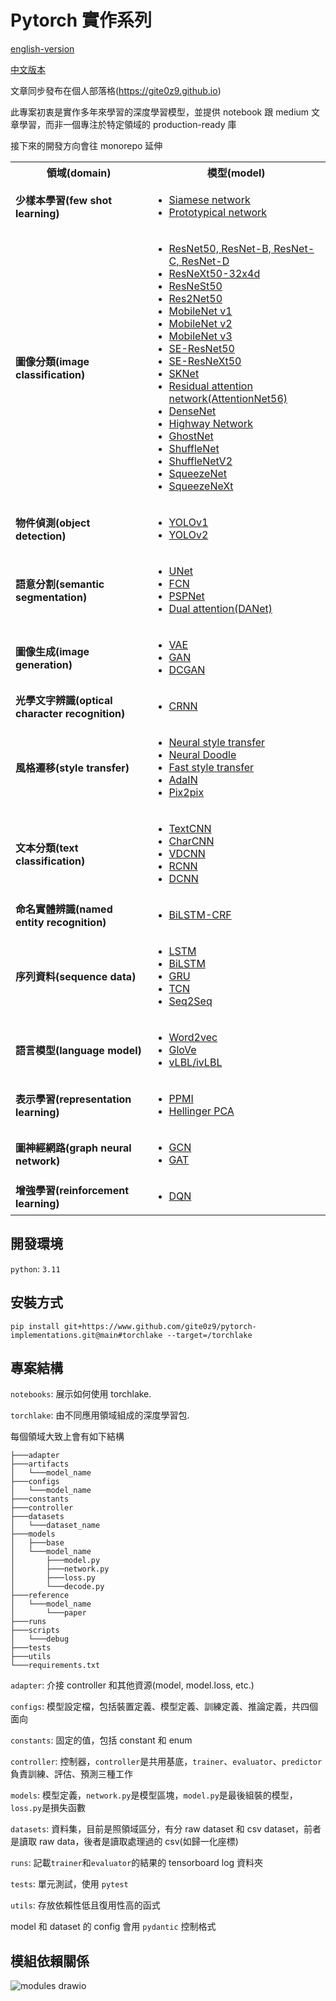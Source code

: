 # Pytorch 實作系列

[english-version](https://github.com/gitE0Z9/pytorch-implementations/blob/main/README.en.md)

[中文版本](https://github.com/gitE0Z9/pytorch-implementations/blob/main/README.md)

文章同步發布在個人部落格(https://gite0z9.github.io)

此專案初衷是實作多年來學習的深度學習模型，並提供 notebook 跟 medium 文章學習，而非一個專注於特定領域的 production-ready 庫

接下來的開發方向會往 monorepo 延伸

<table>
  <tr>
    <th>領域(domain)</th>
    <th>模型(model)</th>
  </tr>
  <tr>
    <td>
      <b>少樣本學習(few shot learning)</b>
    </td>
    <td>
      <ul>
        <li>
          <a target="_blank" rel="noopener noreferrer" href="https://acrocanthosaurus627.medium.com/%E7%B6%93%E5%85%B8%E7%B6%B2%E8%B7%AF%E7%B3%BB%E5%88%97-%E4%B8%80-siamese-network-c06dc78242ed">
            Siamese network
          </a>
        </li>
        <li>
          <a target="_blank" rel="noopener noreferrer" href="https://acrocanthosaurus627.medium.com/%E7%B6%93%E5%85%B8%E7%B6%B2%E8%B7%AF%E7%B3%BB%E5%88%97-13-prototypical-network-360f0e411d21">
            Prototypical network
          </a>
        </li>
      </ul>
    </td>
  </tr>
  <tr>
    <td>
      <b>圖像分類(image classification)</b>
    </td>
    <td>
      <ul>
        <li>
          <a target="_blank" rel="noopener noreferrer" href="https://acrocanthosaurus627.medium.com/%E7%B6%93%E5%85%B8%E7%B6%B2%E8%B7%AF%E7%B3%BB%E5%88%97-%E4%B8%83-resnet-690868d7af43">
            ResNet50, ResNet-B, ResNet-C, ResNet-D
          </a>
        </li>
        <li>
          <a target="_blank" rel="noopener noreferrer" href="https://acrocanthosaurus627.medium.com/pytorch%E5%AF%A6%E4%BD%9C%E7%B3%BB%E5%88%97-resnext-019a1528cfd7">
            ResNeXt50-32x4d
          </a>
        </li>
        <li>
          <a target="_blank" rel="noopener noreferrer" href="https://medium.com/@acrocanthosaurus627/pytorch%E5%AF%A6%E4%BD%9C%E7%B3%BB%E5%88%97-senet-sknet-resnest-273954c83197">
            ResNeSt50
          </a>
        </li>
        <li>
          <a target="_blank" rel="noopener noreferrer" href="https://medium.com/@acrocanthosaurus627/pytorch%E5%AF%A6%E4%BD%9C%E7%B3%BB%E5%88%97-res2net-4287e5507a24">
            Res2Net50
          </a>
        </li>
        <li>
          <a target="_blank" rel="noopener noreferrer" href="https://acrocanthosaurus627.medium.com/pytorch%E5%AF%A6%E4%BD%9C%E7%B3%BB%E5%88%97-mobilenet-v1-v2-9224c02ff45e">
            MobileNet v1
          </a>
        </li>
        <li>
          <a target="_blank" rel="noopener noreferrer" href="https://acrocanthosaurus627.medium.com/pytorch%E5%AF%A6%E4%BD%9C%E7%B3%BB%E5%88%97-mobilenet-v1-v2-9224c02ff45e">
            MobileNet v2
          </a>
        </li>
        <li>
          <a target="_blank" rel="noopener noreferrer" href="https://medium.com/@acrocanthosaurus627/pytorch%E5%AF%A6%E4%BD%9C%E7%B3%BB%E5%88%97-mobilenet-v3-e1a90b8a9abc">
            MobileNet v3
          </a>
        </li>
        <li>
          <a target="_blank" rel="noopener noreferrer" href="https://medium.com/@acrocanthosaurus627/pytorch%E5%AF%A6%E4%BD%9C%E7%B3%BB%E5%88%97-senet-sknet-resnest-273954c83197">
            SE-ResNet50
          </a>
        </li>
        <li>
          <a target="_blank" rel="noopener noreferrer" href="https://medium.com/@acrocanthosaurus627/pytorch%E5%AF%A6%E4%BD%9C%E7%B3%BB%E5%88%97-senet-sknet-resnest-273954c83197">
            SE-ResNeXt50
          </a>
        </li>
        <li>
          <a target="_blank" rel="noopener noreferrer" href="https://medium.com/@acrocanthosaurus627/pytorch%E5%AF%A6%E4%BD%9C%E7%B3%BB%E5%88%97-senet-sknet-resnest-273954c83197">
            SKNet
          </a>
        </li>
        <li>
          <a target="_blank" rel="noopener noreferrer" href="https://medium.com/@acrocanthosaurus627/pytorch%E5%AF%A6%E4%BD%9C%E7%B3%BB%E5%88%97-senet-and-its-variants-2-f8f77cef8e2b">
            Residual attention network(AttentionNet56)
          </a>
        </li>
        <li>
          <a target="_blank" rel="noopener noreferrer" href="https://medium.com/@acrocanthosaurus627/pytorch%E5%AF%A6%E4%BD%9C%E7%B3%BB%E5%88%97-densenet-467fbf0ce976">
            DenseNet
          </a>
        </li>
        <li>
          <a target="_blank" rel="noopener noreferrer" href="https://medium.com/@acrocanthosaurus627/pytorch%E5%AF%A6%E4%BD%9C%E7%B3%BB%E5%88%97-highway-network-1e8bd63e432f">
            Highway Network
        </li>
        <li>
          <a target="_blank" rel="noopener noreferrer" href="https://medium.com/@acrocanthosaurus627/pytorch%E5%AF%A6%E4%BD%9C%E7%B3%BB%E5%88%97-ghostnet-10b0bab4110e">
            GhostNet
          </a>
        </li>
        <li>
          <a target="_blank" rel="noopener noreferrer" href="https://acrocanthosaurus627.medium.com/pytorch%E5%AF%A6%E4%BD%9C%E7%B3%BB%E5%88%97-shufflenet-v1-v2-c37ff4c3197d">
            ShuffleNet
          </a>
        </li>
        <li>
          <a target="_blank" rel="noopener noreferrer" href="https://acrocanthosaurus627.medium.com/pytorch%E5%AF%A6%E4%BD%9C%E7%B3%BB%E5%88%97-shufflenet-v1-v2-c37ff4c3197d">
            ShuffleNetV2
          </a>
        </li>
        <li>
          <a target="_blank" rel="noopener noreferrer" href="https://acrocanthosaurus627.medium.com/pytorch%E5%AF%A6%E4%BD%9C%E7%B3%BB%E5%88%97-squeezenet-squeezenext-45049b438316">
            SqueezeNet
          </a>
        </li>
        <li>
          <a target="_blank" rel="noopener noreferrer" href="https://acrocanthosaurus627.medium.com/pytorch%E5%AF%A6%E4%BD%9C%E7%B3%BB%E5%88%97-squeezenet-squeezenext-45049b438316">
            SqueezeNeXt
          </a>
        </li>
      </ul>
    </td>
  </tr>
  <tr>
    <td>
      <b>物件偵測(object detection)</b>
    </td>
    <td>
      <ul>
        <li>
          <a target="_blank" rel="noopener noreferrer" href="https://acrocanthosaurus627.medium.com/object-detection-from-scratch-with-pytorch-yolov1-a56b49024c22">
            YOLOv1
          </a>
        </li>
        <li>
          <a target="_blank" rel="noopener noreferrer" href="https://acrocanthosaurus627.medium.com/object-detection-from-scratch-with-pytorch-yolov2-722c4d66cd43">
            YOLOv2
          </a>
        </li>
      </ul>
    </td>
  </tr>
  <tr>
    <td>
      <b>語意分割(semantic segmentation)</b>
    </td>
    <td>
      <ul>
        <li>
          <a target="_blank" rel="noopener noreferrer" href="https://acrocanthosaurus627.medium.com/%E7%B6%93%E5%85%B8%E7%B6%B2%E8%B7%AF%E7%B3%BB%E5%88%97-%E5%8D%81-unet-545efa00ad99">
            UNet
          </a>
        </li>
        <li>
          <a target="_blank" rel="noopener noreferrer" href="https://acrocanthosaurus627.medium.com/pytorch%E5%AF%A6%E4%BD%9C%E7%B3%BB%E5%88%97-fcn-89cac059179b">
            FCN
          </a>
        </li>
        <li>
          <a href="https://acrocanthosaurus627.medium.com/pytorch%E5%AF%A6%E4%BD%9C%E7%B3%BB%E5%88%97-pspnet-8059dc329221">
            PSPNet
          </a>
        </li>
        <li>
          <a href="https://acrocanthosaurus627.medium.com/pytorch%E5%AF%A6%E4%BD%9C%E7%B3%BB%E5%88%97-dual-attention-56013cbf927a">
            Dual attention(DANet)
          </a>
        </li>
      </ul>
    </td>
  </tr>
  <tr>
    <td>
      <b>圖像生成(image generation)</b>
    </td>
    <td>
      <ul>
        <li>
          <a target="_blank" rel="noopener noreferrer" href="https://acrocanthosaurus627.medium.com/%E7%B6%93%E5%85%B8%E7%B6%B2%E8%B7%AF%E7%B3%BB%E5%88%97-%E4%BA%8C-variational-autoencoder-954596aae539">
            VAE
          </a>
        </li>
        <li>
          <a target="_blank" rel="noopener noreferrer" href="https://acrocanthosaurus627.medium.com/%E7%B6%93%E5%85%B8%E7%B6%B2%E8%B7%AF%E7%B3%BB%E5%88%97-%E4%B8%89-generative-adversarial-network-445ffdc297fd">
            GAN
          </a>
        </li>
        <li>
          <a target="_blank" rel="noopener noreferrer" href="https://acrocanthosaurus627.medium.com/%E7%B6%93%E5%85%B8%E7%B6%B2%E8%B7%AF%E7%B3%BB%E5%88%97-11-dcgan-40a78e279030">
            DCGAN
          </a>
        </li>
      </ul>
    </td>
  </tr>
  <tr>
    <td>
      <b>光學文字辨識(optical character recognition)</b>
    </td>
    <td>
      <ul>
        <li>
          <a target="_blank" rel="noopener noreferrer" href="https://acrocanthosaurus627.medium.com/pytorch-%E5%AF%A6%E4%BD%9C%E7%B3%BB%E5%88%97-crnn-b2a7a8fa1698">
            CRNN
          </a>
        </li>
      </ul>
    </td>
  </tr>
  <tr>
    <td>
      <b>風格遷移(style transfer)</b>
    </td>
    <td>
      <ul>
        <li>
          <a target="_blank" rel="noopener noreferrer" href="https://acrocanthosaurus627.medium.com/%E7%B6%93%E5%85%B8%E7%B6%B2%E8%B7%AF%E7%B3%BB%E5%88%97-%E4%B9%9D-image-style-transfer-371e161c5620">
            Neural style transfer
          </a>
        </li>
        <li>
          <a target="_blank" rel="noopener noreferrer" href="https://acrocanthosaurus627.medium.com/pytorch%E5%AF%A6%E4%BD%9C%E7%B3%BB%E5%88%97-neural-doodle-80bb55108836">
            Neural Doodle
          </a>
        </li>
        <li>
          <a target="_blank" rel="noopener noreferrer" href="https://acrocanthosaurus627.medium.com/pytorch-%E5%AF%A6%E4%BD%9C%E7%B3%BB%E5%88%97-fast-style-transfer-6630af677395">
            Fast style transfer
          </a>
        </li>
        <li>
          <a target="_blank" rel="noopener noreferrer" href="https://acrocanthosaurus627.medium.com/pytorch-%E5%AF%A6%E4%BD%9C%E7%B3%BB%E5%88%97-adain-f18fd4bca76b">
            AdaIN
          </a>
        </li>
        <li>
          <a target="_blank" rel="noopener noreferrer" href="https://acrocanthosaurus627.medium.com/%E7%B6%93%E5%85%B8%E7%B6%B2%E8%B7%AF%E7%B3%BB%E5%88%97-14-pix2pix-5b550c1fbb39">
            Pix2pix
          </a>
        </li>
      </ul>
    </td>
  </tr>
  <tr>
    <td>
      <b>文本分類(text classification)</b>
    </td>
    <td>
      <ul>
        <li>
          <a target="_blank" rel="noopener noreferrer" href="https://acrocanthosaurus627.medium.com/%E7%B6%93%E5%85%B8%E7%B6%B2%E8%B7%AF%E7%B3%BB%E5%88%97-%E4%BA%94-textcnn-cd9442139f8c">
            TextCNN
          </a>
        </li>
        <li>
          <a target="_blank" rel="noopener noreferrer" href="https://acrocanthosaurus627.medium.com/pytorch-%E5%AF%A6%E4%BD%9C%E7%B3%BB%E5%88%97-charcnn-47020fdc76d4">
            CharCNN
          </a>
        </li>
        <li>
          <a target="_blank" rel="noopener noreferrer" href="https://acrocanthosaurus627.medium.com/pytorch%E5%AF%A6%E4%BD%9C%E7%B3%BB%E5%88%97-vdcnn-0bfdf5681d45">
            VDCNN
          </a>
        </li>
        <li>
          <a target="_blank" rel="noopener noreferrer" href="https://medium.com/@acrocanthosaurus627/pytorch%E5%AF%A6%E4%BD%9C%E7%B3%BB%E5%88%97-rcnn-for-text-classification-17880a540591">
            RCNN
          </a>
        </li>
        <li>
          <a target="_blank" rel="noopener noreferrer" href="https://medium.com/@acrocanthosaurus627/pytorch%E5%AF%A6%E4%BD%9C%E7%B3%BB%E5%88%97-dcnn-a9241a1ff418">
            DCNN
          </a>
        </li>
      </ul>
    </td>
  </tr>
  <tr>
    <td>
      <b>命名實體辨識(named entity recognition)</b>
    </td>
    <td>
      <ul>
        <li>
          <a target="_blank" rel="noopener noreferrer" href="https://acrocanthosaurus627.medium.com/pytorch-%E5%AF%A6%E4%BD%9C%E7%B3%BB%E5%88%97-bilstm-crf-7d2014a286f6">
            BiLSTM-CRF
          </a>
        </li>
      </ul>
    </td>
  </tr>
  <tr>
    <td>
      <b>序列資料(sequence data)</b>
    </td>
    <td>
      <ul>
        <li>
          <a target="_blank" rel="noopener noreferrer" href="https://acrocanthosaurus627.medium.com/%E7%B6%93%E5%85%B8%E7%B6%B2%E8%B7%AF%E7%B3%BB%E5%88%97-%E5%9B%9B-long-short-term-memory-21c097616641">
            LSTM
          </a>
        </li>
        <li>
          <a target="_blank" rel="noopener noreferrer" href="https://acrocanthosaurus627.medium.com/pytorch-%E5%AF%A6%E4%BD%9C%E7%B3%BB%E5%88%97-bilstm-92d8e01d488e">
            BiLSTM
          </a>
        </li>
        <li>
          <a target="_blank" rel="noopener noreferrer" href="https://acrocanthosaurus627.medium.com/pytorch%E5%AF%A6%E4%BD%9C%E7%B3%BB%E5%88%97-gru-8510d5bf3261">
            GRU
          </a>
        </li>
        <li>
          <a target="_blank" rel="noopener noreferrer" href="https://acrocanthosaurus627.medium.com/%E7%B6%93%E5%85%B8%E7%B6%B2%E8%B7%AF%E7%B3%BB%E5%88%97-12-temporal-convolutional-network-799a243ffa2d">
            TCN
          </a>
        </li>
        <li>
          <a href="https://acrocanthosaurus627.medium.com/%E7%B6%93%E5%85%B8%E7%B6%B2%E8%B7%AF%E7%B3%BB%E5%88%97-%E5%85%AD-sequence-to-sequence-327886dafa4">
            Seq2Seq
          </a>
        </li>
      </ul>
    </td>
  </tr>
  <tr>
    <td>
      <b>語言模型(language model)</b>
    </td>
    <td>
      <ul>
        <li>
          <a target="_blank" rel="noopener noreferrer" href="https://acrocanthosaurus627.medium.com/language-model-from-scratch-with-pytorch-word2vec-10e77770cc57">
            Word2vec
          </a>
        </li>
        <li>
          <a target="_blank" rel="noopener noreferrer" href="https://medium.com/@acrocanthosaurus627/language-model-from-scratch-with-pytorch-glove-6dea3f65bc7a">
            GloVe
          </a>
        </li>
        <li>
          <a target="_blank" rel="noopener noreferrer" href="https://medium.com/@acrocanthosaurus627/language-model-from-scratch-with-pytorch-glove-6dea3f65bc7a">
            vLBL/ivLBL
          </a>
        </li>
      </ul>
    </td>
  </tr>
  <tr>
    <td>
      <b>表示學習(representation learning)</b>
    </td>
    <td>
      <ul>
        <li>
          <a target="_blank" rel="noopener noreferrer" href="https://medium.com/@acrocanthosaurus627/language-model-from-scratch-with-pytorch-glove-6dea3f65bc7a">
            PPMI
          </a>
        </li>
        <li>
          <a target="_blank" rel="noopener noreferrer" href="https://medium.com/@acrocanthosaurus627/language-model-from-scratch-with-pytorch-glove-6dea3f65bc7a">
            Hellinger PCA
          </a>
        </li>
      </ul>
    </td>
  </tr>
  <tr>
    <td>
      <b>圖神經網路(graph neural network)</b>
    </td>
    <td>
      <ul>
        <li>
          <a target="_blank" rel="noopener noreferrer" href="https://acrocanthosaurus627.medium.com/pytorch-%E5%AF%A6%E4%BD%9C%E7%B3%BB%E5%88%97-gcn-c617638a9fcf">
            GCN
          </a>
        </li>
        <li>
          <a target="_blank" rel="noopener noreferrer" href="https://acrocanthosaurus627.medium.com/pytorch-%E5%AF%A6%E4%BD%9C%E7%B3%BB%E5%88%97-gat-a0a413e3cd12">
            GAT
          </a>
        </li>
      </ul>
    </td>
  </tr>
  <tr>
    <td>
      <b>增強學習(reinforcement learning)</b>
    </td>
    <td>
      <ul>
        <li>
          <a target="_blank" rel="noopener noreferrer" href="https://acrocanthosaurus627.medium.com/%E7%B6%93%E5%85%B8%E7%B6%B2%E8%B7%AF%E7%B3%BB%E5%88%97-%E5%85%AB-deep-q-network-b12d7769e337">
            DQN
          </a>
        </li>
      </ul>
    </td>
  </tr>
</table>

## 開發環境

`python`: `3.11`

## 安裝方式

```pip install git+https://www.github.com/gite0z9/pytorch-implementations.git@main#torchlake --target=/torchlake```

## 專案結構

`notebooks`: 展示如何使用 torchlake.

`torchlake`: 由不同應用領域組成的深度學習包.

每個領域大致上會有如下結構

```
├───adapter
├───artifacts
│   └───model_name
├───configs
│   └───model_name
├───constants
├───controller
├───datasets
│   └───dataset_name
├───models
│   ├───base
│   └───model_name
│       ├───model.py
│       ├───network.py
│       ├───loss.py
│       └───decode.py
├───reference
│   └───model_name
│       └───paper
├───runs
├───scripts
│   └───debug
├───tests
├───utils
└───requirements.txt
```

`adapter`: 介接 controller 和其他資源(model, model.loss, etc.)

`configs`: 模型設定檔，包括裝置定義、模型定義、訓練定義、推論定義，共四個面向

`constants`: 固定的值，包括 constant 和 enum

`controller`: 控制器，`controller`是共用基底，`trainer`、`evaluator`、`predictor`負責訓練、評估、預測三種工作

`models`: 模型定義，`network.py`是模型區塊，`model.py`是最後組裝的模型，`loss.py`是損失函數

`datasets`: 資料集，目前是照領域區分，有分 raw dataset 和 csv dataset，前者是讀取 raw data，後者是讀取處理過的 csv(如歸一化座標)

`runs`: 記載`trainer`和`evaluator`的結果的 tensorboard log 資料夾

`tests`: 單元測試，使用 `pytest`

`utils`: 存放依賴性低且復用性高的函式

model 和 dataset 的 config 會用 `pydantic` 控制格式

## 模組依賴關係 

![modules drawio](https://github.com/user-attachments/assets/610e83f6-7dc0-4437-a663-29f1ad93bfda)


